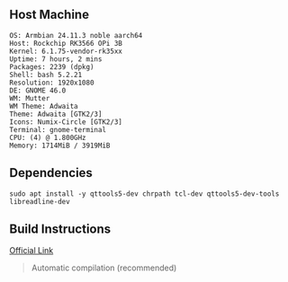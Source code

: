 ## Host Machine
```
OS: Armbian 24.11.3 noble aarch64 
Host: Rockchip RK3566 OPi 3B 
Kernel: 6.1.75-vendor-rk35xx 
Uptime: 7 hours, 2 mins 
Packages: 2239 (dpkg) 
Shell: bash 5.2.21 
Resolution: 1920x1080 
DE: GNOME 46.0 
WM: Mutter 
WM Theme: Adwaita 
Theme: Adwaita [GTK2/3] 
Icons: Numix-Circle [GTK2/3] 
Terminal: gnome-terminal 
CPU: (4) @ 1.800GHz 
Memory: 1714MiB / 3919MiB 
```

## Dependencies
`sudo apt install -y qttools5-dev chrpath tcl-dev qttools5-dev-tools libreadline-dev`

## Build Instructions
[Official Link](https://github.com/pawelsalawa/sqlitestudio/wiki/Instructions_for_compilation_under_Linux)
> Automatic compilation (recommended)
